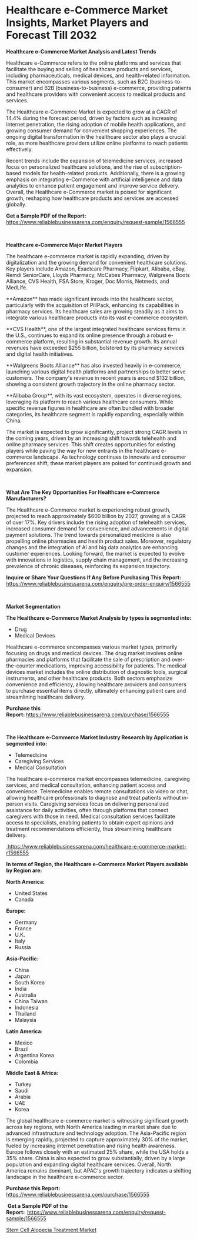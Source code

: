 <p><h1>Healthcare e-Commerce Market Insights, Market Players and Forecast Till 2032</h1></p><p><strong>Healthcare e-Commerce Market Analysis and Latest Trends</strong></p>
<p><p>Healthcare e-Commerce refers to the online platforms and services that facilitate the buying and selling of healthcare products and services, including pharmaceuticals, medical devices, and health-related information. This market encompasses various segments, such as B2C (business-to-consumer) and B2B (business-to-business) e-commerce, providing patients and healthcare providers with convenient access to medical products and services.</p><p>The Healthcare e-Commerce Market is expected to grow at a CAGR of 14.4% during the forecast period, driven by factors such as increasing internet penetration, the rising adoption of mobile health applications, and growing consumer demand for convenient shopping experiences. The ongoing digital transformation in the healthcare sector also plays a crucial role, as more healthcare providers utilize online platforms to reach patients effectively.</p><p>Recent trends include the expansion of telemedicine services, increased focus on personalized healthcare solutions, and the rise of subscription-based models for health-related products. Additionally, there is a growing emphasis on integrating e-Commerce with artificial intelligence and data analytics to enhance patient engagement and improve service delivery. Overall, the Healthcare e-Commerce market is poised for significant growth, reshaping how healthcare products and services are accessed globally.</p></p>
<p><strong>Get a Sample PDF of the Report:&nbsp;</strong> <a href="https://www.reliablebusinessarena.com/enquiry/request-sample/1566555?utm_campaign=3173&utm_medium=2&utm_source=Github&utm_content=ia&utm_term=22032025&utm_id=healthcare-e-commerce">https://www.reliablebusinessarena.com/enquiry/request-sample/1566555</a></p>
<p>&nbsp;</p>
<p><strong>Healthcare e-Commerce Major Market Players</strong></p>
<p><p>The healthcare e-commerce market is rapidly expanding, driven by digitalization and the growing demand for convenient healthcare solutions. Key players include Amazon, Exactcare Pharmacy, Flipkart, Alibaba, eBay, Remdi SeniorCare, Lloyds Pharmacy, McCabes Pharmacy, Walgreens Boots Alliance, CVS Health, FSA Store, Kroger, Doc Morris, Netmeds, and MedLife.</p><p>**Amazon** has made significant inroads into the healthcare sector, particularly with the acquisition of PillPack, enhancing its capabilities in pharmacy services. Its healthcare sales are growing steadily as it aims to integrate various healthcare products into its vast e-commerce ecosystem.</p><p>**CVS Health**, one of the largest integrated healthcare services firms in the U.S., continues to expand its online presence through a robust e-commerce platform, resulting in substantial revenue growth. Its annual revenues have exceeded $255 billion, bolstered by its pharmacy services and digital health initiatives.</p><p>**Walgreens Boots Alliance** has also invested heavily in e-commerce, launching various digital health platforms and partnerships to better serve customers. The company's revenue in recent years is around $132 billion, showing a consistent growth trajectory in the online pharmacy sector.</p><p>**Alibaba Group**, with its vast ecosystem, operates in diverse regions, leveraging its platform to reach various healthcare consumers. While specific revenue figures in healthcare are often bundled with broader categories, its healthcare segment is rapidly expanding, especially within China.</p><p>The market is expected to grow significantly, project strong CAGR levels in the coming years, driven by an increasing shift towards telehealth and online pharmacy services. This shift creates opportunities for existing players while paving the way for new entrants in the healthcare e-commerce landscape. As technology continues to innovate and consumer preferences shift, these market players are poised for continued growth and expansion.</p></p>
<p>&nbsp;</p>
<p><strong>What Are The Key Opportunities For Healthcare e-Commerce Manufacturers?</strong></p>
<p><p>The Healthcare e-Commerce market is experiencing robust growth, projected to reach approximately $600 billion by 2027, growing at a CAGR of over 17%. Key drivers include the rising adoption of telehealth services, increased consumer demand for convenience, and advancements in digital payment solutions. The trend towards personalized medicine is also propelling online pharmacies and health product sales. Moreover, regulatory changes and the integration of AI and big data analytics are enhancing customer experiences. Looking forward, the market is expected to evolve with innovations in logistics, supply chain management, and the increasing prevalence of chronic diseases, reinforcing its expansion trajectory.</p></p>
<p><strong>Inquire or Share Your Questions If Any Before Purchasing This Report:</strong> <a href="https://www.reliablebusinessarena.com/enquiry/pre-order-enquiry/1566555?utm_campaign=3173&utm_medium=2&utm_source=Github&utm_content=ia&utm_term=22032025&utm_id=healthcare-e-commerce">https://www.reliablebusinessarena.com/enquiry/pre-order-enquiry/1566555</a></p>
<p>&nbsp;</p>
<p><strong>Market Segmentation</strong></p>
<p><strong>The Healthcare e-Commerce Market Analysis by types is segmented into:</strong></p>
<p><ul><li>Drug</li><li>Medical Devices</li></ul></p>
<p><p>Healthcare e-commerce encompasses various market types, primarily focusing on drugs and medical devices. The drug market involves online pharmacies and platforms that facilitate the sale of prescription and over-the-counter medications, improving accessibility for patients. The medical devices market includes the online distribution of diagnostic tools, surgical instruments, and other healthcare products. Both sectors emphasize convenience and efficiency, allowing healthcare providers and consumers to purchase essential items directly, ultimately enhancing patient care and streamlining healthcare delivery.</p></p>
<p><strong>Purchase this Report:&nbsp;</strong><a href="https://www.reliablebusinessarena.com/purchase/1566555?utm_campaign=3173&utm_medium=2&utm_source=Github&utm_content=ia&utm_term=22032025&utm_id=healthcare-e-commerce">https://www.reliablebusinessarena.com/purchase/1566555</a></p>
<p>&nbsp;</p>
<p><strong>The Healthcare e-Commerce Market Industry Research by Application is segmented into:</strong></p>
<p><ul><li>Telemedicine</li><li>Caregiving Services</li><li>Medical Consultation</li></ul></p>
<p><p>The healthcare e-commerce market encompasses telemedicine, caregiving services, and medical consultation, enhancing patient access and convenience. Telemedicine enables remote consultations via video or chat, allowing healthcare professionals to diagnose and treat patients without in-person visits. Caregiving services focus on delivering personalized assistance for daily activities, often through platforms that connect caregivers with those in need. Medical consultation services facilitate access to specialists, enabling patients to obtain expert opinions and treatment recommendations efficiently, thus streamlining healthcare delivery.</p></p>
<p><a href="https://www.reliablebusinessarena.com/healthcare-e-commerce-market-r1566555?utm_campaign=3173&utm_medium=2&utm_source=Github&utm_content=ia&utm_term=22032025&utm_id=healthcare-e-commerce">&nbsp;https://www.reliablebusinessarena.com/healthcare-e-commerce-market-r1566555</a></p>
<p><strong>In terms of Region, the Healthcare e-Commerce Market Players available by Region are:</strong></p>
<p>
    <p> <strong> North America: </strong>
        <ul>
            <li>United States</li>
            <li>Canada</li>
        </ul>
        </p> 
    <p> <strong> Europe: </strong>
        <ul>
            <li>Germany</li>
            <li>France</li>
            <li>U.K.</li>
            <li>Italy</li>
            <li>Russia</li>
        </ul>
        </p> 
    <p> <strong> Asia-Pacific: </strong>
        <ul>
            <li>China</li>
            <li>Japan</li>
            <li>South Korea</li>
            <li>India</li>
            <li>Australia</li>
            <li>China Taiwan</li>
            <li>Indonesia</li>
            <li>Thailand</li>
            <li>Malaysia</li>
        </ul>
        </p> 
    <p> <strong> Latin America: </strong>
        <ul>
            <li>Mexico</li>
            <li>Brazil</li>
            <li>Argentina Korea</li>
            <li>Colombia</li>
        </ul>
        </p> 
    <p> <strong> Middle East & Africa: </strong>
        <ul>
            <li>Turkey</li>
            <li>Saudi</li>
            <li>Arabia</li>
            <li>UAE</li>
            <li>Korea</li>
        </ul>
    </p>
    </p>
<p><p>The global healthcare e-commerce market is witnessing significant growth across key regions, with North America leading in market share due to advanced infrastructure and technology adoption. The Asia-Pacific region is emerging rapidly, projected to capture approximately 30% of the market, fueled by increasing internet penetration and rising health awareness. Europe follows closely with an estimated 25% share, while the USA holds a 35% share. China is also expected to grow substantially, driven by a large population and expanding digital healthcare services. Overall, North America remains dominant, but APAC's growth trajectory indicates a shifting landscape in the healthcare e-commerce sector.</p></p>
<p><strong>Purchase this Report: </strong><a href="https://www.reliablebusinessarena.com/purchase/1566555?utm_campaign=3173&utm_medium=2&utm_source=Github&utm_content=ia&utm_term=22032025&utm_id=healthcare-e-commerce">https://www.reliablebusinessarena.com/purchase/1566555</a></p>
<p>&nbsp;<strong>Get a Sample PDF of the Report:&nbsp;&nbsp;</strong><a href="https://www.reliablebusinessarena.com/enquiry/request-sample/1566555?utm_campaign=3173&utm_medium=2&utm_source=Github&utm_content=ia&utm_term=22032025&utm_id=healthcare-e-commerce">https://www.reliablebusinessarena.com/enquiry/request-sample/1566555</a></p>
<p><strong></strong></p>
<p><p><a href="https://github.com/geyangvayora/Market-Research-Report-List-1/blob/main/stem-cell-alopecia-treatment-market.md?utm_campaign=3173&utm_medium=2&utm_source=Github&utm_content=ia&utm_term=22032025&utm_id=healthcare-e-commerce">Stem Cell Alopecia Treatment Market</a></p></p>